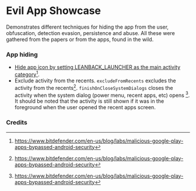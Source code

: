 # Evil App Showcase
Demonstrates different techniques for hiding the app from the user, obfuscation, detection evasion, persistence and abuse.
All these were gathered from the papers or from the apps, found in the wild. 

### App hiding
- [Hide app icon by setting LEANBACK_LAUNCHER as the main activity category](https://github.com/aengussong/EvilAppShowcase/blob/fe712e8db0d22d5ae651ba9b1369a6e5d217ca7f/app/src/main/AndroidManifest.xml#L24)[^1]. 
- Exclude activity from the recents.
`excludeFromRecents` excludes the activity from the recents[^1]. 
`finishOnCloseSystemDialogs` closes the activity when the system dialog (power menu, recent apps, etc) opens [^1]. It should be noted that the activity is still shown if it was in the foreground when the user opened the recent apps screen. 

### Credits
[^1]: https://www.bitdefender.com/en-us/blog/labs/malicious-google-play-apps-bypassed-android-security
